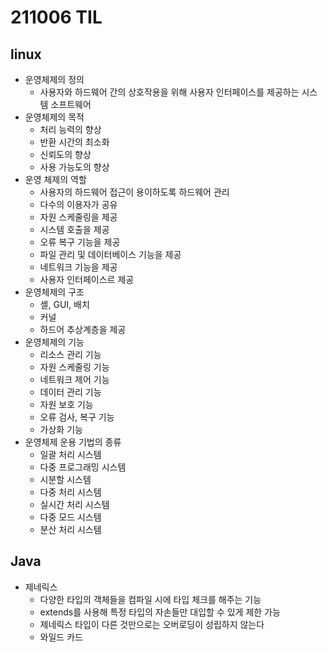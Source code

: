 # 211006 TIL
## linux
- 운영체제의 정의
	- 사용자와 하드웨어 간의 상호작용을 위해 사용자 인터페이스를 제공하는 시스템 소프트웨어
- 운영체제의 목적
	- 처리 능력의 향상
	- 반환 시간의 최소화
	- 신뢰도의 향상
	- 사용 가능도의 향상
- 운영 체제의 역할
	- 사용자의 하드웨어 접근이 용이하도록 하드웨어 관리
	- 다수의 이용자가 공유
	- 자원 스케줄링을 제공
	- 시스템 호출을 제공
	- 오류 복구 기능을 제공
	- 파일 관리 및 데이터베이스 기능을 제공
	- 네트워크 기능을 제공
	- 사용자 인터페이스르 제공
- 운영체제의 구조
	- 셸, GUI, 배치
	- 커널
	- 하드어 추상계층을 제공
- 운영체제의 기능
	- 리소스 관리 기능
	- 자원 스케줄링 기능
	- 네트워크 제어 기능
	- 데이터 관리 기능
	- 자원 보호 기능
	- 오류 검사, 복구 기능
	- 가상화 기능
- 운영체제 운용 기법의 종류
	- 일괄 처리 시스템
	- 다중 프로그래밍 시스템
	- 시분할 시스템
	- 다중 처리 시스템
	- 실시간 처리 시스템
	- 다중 모드 시스템
	- 분산 처리 시스템
	
## Java
- 제네릭스
	- 다양한 타입의 객체들을 컴파일 시에 타입 체크를 해주는 기능
	- extends를 사용해 특정 타입의 자손들만 대입할 수 있게 제한 가능
	- 제네릭스 타입이 다른 것만으로는 오버로딩이 성립하지 않는다
	- 와일드 카드

